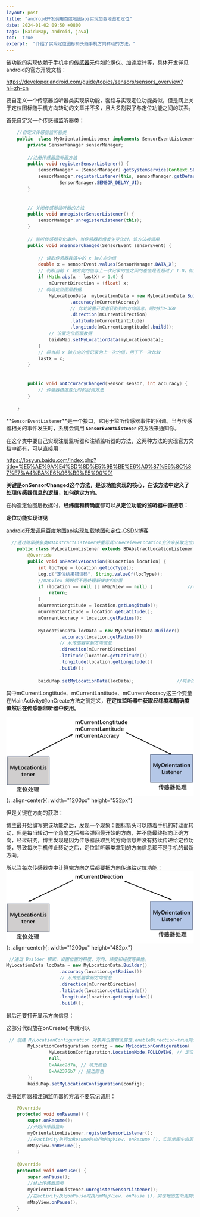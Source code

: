 ```yaml
---
layout: post
title: "android开发调用百度地图api实现加载地图和定位"
date: 2024-01-02 09:50 +0800
tags: [BaiduMap, android, java]
toc:  true
excerpt:  "介绍了实现定位图标箭头随手机方向转动的方法。"
---
```


该功能的实现依赖于手机中的[传感器](https://so.csdn.net/so/search?q=传感器&spm=1001.2101.3001.7020)元件如陀螺仪、加速度计等，具体开发详见android的官方开发文档：

https://developer.android.com/guide/topics/sensors/sensors_overview?hl=zh-cn

要自定义一个传感器监听器类实现该功能，套路与实现定位功能类似，但是网上关于定位图标随手机方向转动的文章并不多，且大多割裂了与定位功能之间的联系。

首先自定义一个传感器监听器类：

```java
    //自定义传感器监听器类
    public  class MyOrientationListener implements SensorEventListener{
        private SensorManager sensorManager;
 
        //注册传感器监听器方法
        public void registerSensorListener() {
            sensorManager = (SensorManager) getSystemService(Context.SENSOR_SERVICE);
            sensorManager.registerListener(this, sensorManager.getDefaultSensor(Sensor.TYPE_ORIENTATION),
                    SensorManager.SENSOR_DELAY_UI);
        }
 
 
        // 关闭传感器监听器的方法
        public void unregisterSensorListener() {
            sensorManager.unregisterListener(this);
        }
 
        // 监听传感器变化事件，当传感器数值发生变化时，该方法被调用
        public void onSensorChanged(SensorEvent sensorEvent) {
 
            // 读取传感器数值中的 x 轴方向的值
            double x = sensorEvent.values[SensorManager.DATA_X];
            // 判断当前 x 轴方向的值与上一次记录的值之间的差值是否超过了 1.0，如果超过了 1.0，更新当前方向为新的 x 轴方向的值。
            if (Math.abs(x - lastX) > 1.0) {
                mCurrentDirection = (float) x;
            // 构造定位图层数据
                MyLocationData  myLocationData = new MyLocationData.Builder()
                        .accuracy(mCurrentAccracy)
                        // 此处设置开发者获取到的方向信息，顺时针0-360
                        .direction(mCurrentDirection)
                        .latitude(mCurrentLantitude)
                        .longitude(mCurrentLongtitude).build();
                // 设置定位图层数据
                baiduMap.setMyLocationData(myLocationData);
            }
            // 将当前 x 轴方向的值记录为上一次的值，用于下一次比较
            lastX = x;
        }
 
 
        public void onAccuracyChanged(Sensor sensor, int accuracy) {
            // 传感器精度变化时的回调方法
        }
 
    }
```

**`SensorEventListener`**是一个接口，它用于监听传感器事件的回调。当与传感器相关的事件发生时，系统会调用 **`SensorEventListener`** 的方法来通知你。

在这个类中要自己实现注册监听器和注销监听器的方法，这两种方法的实现官方文档中都有，可以直接用：

https://lbsyun.baidu.com/index.php?title=%E5%AE%9A%E4%BD%8D%E5%9B%BE%E6%A0%87%E6%8C%87%E7%A4%BA%E6%96%B9%E5%90%91

**关键是onSensorChanged这个方法，是该功能实现的核心，在该方法中定义了处理传感器信息的逻辑，如何确定方向。**

在构造定位图层数据时，**经纬度和精确度**都可以**从定位功能的监听器中直接取：**

**定位功能实现详见**

[android开发调用百度地图api实现加载地图和定位-CSDN博客](https://blog.csdn.net/qq_53162179/article/details/135316644?spm=1001.2014.3001.5502)

```java
  //通过继承抽象类BDAbstractListener并重写其onReceieveLocation方法来获取定位数据，并将其传给MapView。
    public class MyLocationListener extends BDAbstractLocationListener  {
        @Override
        public void onReceiveLocation(BDLocation location) {
            int locType = location.getLocType();
            Log.d("定位结果错误码", String.valueOf(locType));
            //mapView 销毁后不再处理新接收的位置
            if (location == null || mMapView == null) {             //判断 location 和 mMapView 是否为空来确保在地图视图销毁后不再处理新接收的位置
                return;
            }
            mCurrentLongtitude = location.getLongitude();
            mCurrentLantitude = location.getLatitude();
            mCurrentAccracy = location.getRadius();
 
            MyLocationData locData = new MyLocationData.Builder()       //通过 Builder 模式，设置位置的精度、方向、纬度和经度等属性。
                    .accuracy(location.getRadius())
                    // 从传感器拿到方向信息
                    .direction(mCurrentDirection)
                    .latitude(location.getLatitude())
                    .longitude(location.getLongitude())
                    .build();
 
            baiduMap.setMyLocationData(locData);                //将新的位置信息更新到地图上，以显示当前设备的位置
```

其中mCurrentLongtitude、mCurrentLantitude、mCurrentAccracy这三个变量在MainActivity的onCreate方法之前定义，**在定位监听器中获取经纬度和精确度值然后在传感器监听器中使用。**

![获取方向](/img/locateSensor.jpg){: .align-center}{: width="1200px" height="532px"}

但是关键在方向的获取：

博主最开始编写完该功能之后，发现一个现象：图标箭头可以随着手机的转动而转动，但是每当转动一个角度之后都会弹回最开始的方向，并不能最终指向正确方向，经过研究，博主发现是因为传感器获取到的方向信息并没有持续传递给定位功能，导致每次手机停止转动之后，定位监听器类拿到的方向信息都不是手机的最新方向。

所以当每次传感器类中计算完方向之后都要把方向传递给定位功能：
![获取方向](/img/direct.jpg){: .align-center}{: width="1200px" height="482px"}

```java
 //通过 Builder 模式，设置位置的精度、方向、纬度和经度等属性。       
MyLocationData locData = new MyLocationData.Builder()      
                    .accuracy(location.getRadius())
                    // 从传感器拿到方向信息
                    .direction(mCurrentDirection)
                    .latitude(location.getLatitude())
                    .longitude(location.getLongitude())
                    .build();
```

最后还要打开显示方向信息：

这部分代码放在onCreate()中就可以

```java
 // 创建 MyLocationConfiguration 对象并设置相关属性,enableDirection=true则允许显示方向
        MyLocationConfiguration config = new MyLocationConfiguration(
                MyLocationConfiguration.LocationMode.FOLLOWING, // 定位模式为跟随态                true, // 显示方向信息
                null,
                0xAAec2d7a, // 填充颜色
                0xAA2376b7 // 描边颜色
        );
        baiduMap.setMyLocationConfiguration(config);
```

注册监听器和注销监听器的方法不要忘记调用：

```Java
    @Override
    protected void onResume() {
        super.onResume();
        //开始传感器监听
        myOrientationListener.registerSensorListener();
        //在activity执行onResume时执行mMapView. onResume ()，实现地图生命周期管理
        mMapView.onResume();
    }
 
    @Override
    protected void onPause() {
        super.onPause();
        //终止传感器监听
        myOrientationListener.unregisterSensorListener();
        //在activity执行onPause时执行mMapView. onPause ()，实现地图生命周期管理
        mMapView.onPause();
    }
```

